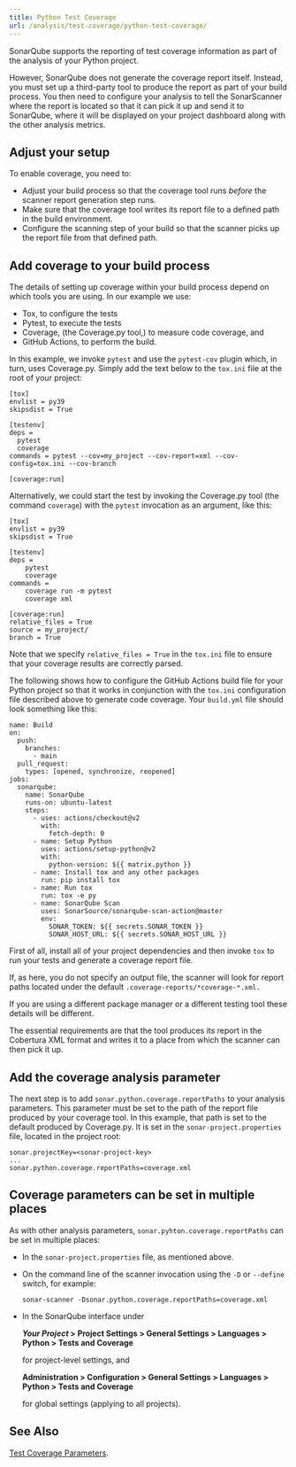 ```yaml
---
title: Python Test Coverage
url: /analysis/test-coverage/python-test-coverage/
---
```


SonarQube supports the reporting of test coverage information as part of the analysis of your Python project.

However, SonarQube does not generate the coverage report itself.
Instead, you must set up a third-party tool to produce the report as part of your build process.
You then need to configure your analysis to tell the SonarScanner where the report is located so that it can pick it up and send it to SonarQube, where it will be displayed on your project dashboard along with the other analysis metrics.


## Adjust your setup

To enable coverage, you need to:

* Adjust your build process so that the coverage tool runs _before_ the scanner report generation step runs.
* Make sure that the coverage tool writes its report file to a defined path in the build environment.
* Configure the scanning step of your build so that the scanner picks up the report file from that defined path.


## Add coverage to your build process

The details of setting up coverage within your build process depend on which tools you are using.
In our example we use:

* Tox, to configure the tests
* Pytest, to execute the tests 
* Coverage, (the Coverage.py tool,) to measure code coverage, and 
* GitHub Actions, to perform the build.

In this example, we invoke `pytest` and use the `pytest-cov` plugin which, in turn, uses Coverage.py.
Simply add the text below to the `tox.ini` file at the root of your project:

```
[tox]
envlist = py39
skipsdist = True

[testenv]
deps =
  pytest
  coverage
commands = pytest --cov=my_project --cov-report=xml --cov-config=tox.ini --cov-branch

[coverage:run]
```

Alternatively, we could start the test by invoking the Coverage.py tool (the command `coverage`) with the `pytest` invocation as an argument, like this:

```
[tox]
envlist = py39
skipsdist = True

[testenv]
deps =
    pytest
    coverage
commands =
    coverage run -m pytest
    coverage xml

[coverage:run]
relative_files = True
source = my_project/
branch = True
```

Note that we specify `relative_files = True` in the `tox.ini` file to ensure that your coverage results are correctly parsed.

The following shows how to configure the GitHub Actions build file for your Python project so that it works in conjunction with the `tox.ini` configuration file described above to generate code coverage.
Your  `build.yml` file should look something like this:

```
name: Build
on:
  push:
    branches:
      - main
  pull_request:
    types: [opened, synchronize, reopened]
jobs:
  sonarqube:
    name: SonarQube
    runs-on: ubuntu-latest
    steps:
      - uses: actions/checkout@v2
        with:
          fetch-depth: 0
      - name: Setup Python
        uses: actions/setup-python@v2
        with:
          python-version: ${{ matrix.python }}
      - name: Install tox and any other packages
        run: pip install tox
      - name: Run tox
        run: tox -e py
      - name: SonarQube Scan
        uses: SonarSource/sonarqube-scan-action@master
        env:
          SONAR_TOKEN: ${{ secrets.SONAR_TOKEN }}
          SONAR_HOST_URL: ${{ secrets.SONAR_HOST_URL }}
```

First of all, install all of your project dependencies and then invoke `tox` to run your tests and generate a coverage report file.

If, as here, you do not specify an output file, the scanner will look for report paths located under the default
`.coverage-reports/*coverage-*.xml.`

If you are using a different package manager or a different testing tool these details will be different.

The essential requirements are that the tool produces its report in the Cobertura XML format and writes it to a place from which the scanner can then pick it up.


## Add the coverage analysis parameter

The next step is to add `sonar.python.coverage.reportPaths` to your analysis parameters.
This parameter must be set to the path of the report file produced by your coverage tool.
In this example, that path is set to the default produced by Coverage.py.
It is set in the `sonar-project.properties` file, located in the project root:

```
sonar.projectKey=<sonar-project-key>
...
sonar.python.coverage.reportPaths=coverage.xml
```


## Coverage parameters can be set in multiple places

As with other analysis parameters, `sonar.pyhton.coverage.reportPaths` can be set in multiple places:

* In the `sonar-project.properties` file, as mentioned above.

* On the command line of the scanner invocation using the `-D` or `--define`
  switch, for example:

  `sonar-scanner -Dsonar.python.coverage.reportPaths=coverage.xml`

* In the SonarQube interface under

  **_Your Project_ > Project Settings > General Settings > Languages > Python > Tests and Coverage**

  for project-level settings, and

  **Administration > Configuration > General Settings > Languages > Python > Tests and Coverage**

  for global settings (applying to all projects).


## See Also

[Test Coverage Parameters](/analysis/test-coverage/test-coverage-parameters/).

